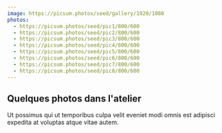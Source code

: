 ```yaml
---
image: https://picsum.photos/seed/gallery/1920/1080
photos:
  - https://picsum.photos/seed/pic1/800/600
  - https://picsum.photos/seed/pic2/800/600
  - https://picsum.photos/seed/pic3/800/600
  - https://picsum.photos/seed/pic4/800/600
  - https://picsum.photos/seed/pic5/800/600
  - https://picsum.photos/seed/pic6/800/600
  - https://picsum.photos/seed/pic7/800/600
  - https://picsum.photos/seed/pic8/800/600
---
```


## Quelques photos **dans l'atelier**

Ut possimus qui ut temporibus culpa velit eveniet modi omnis est adipisci expedita at voluptas atque vitae autem.